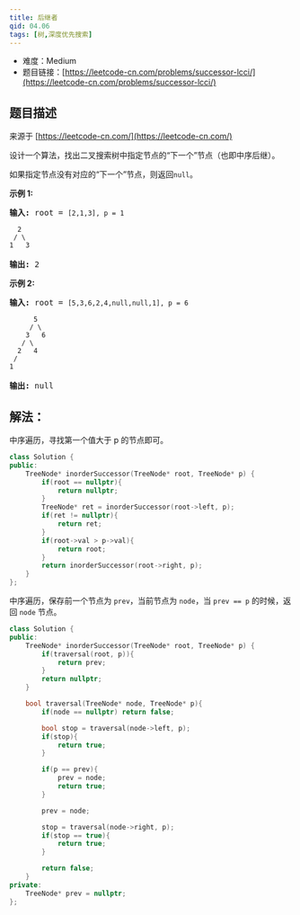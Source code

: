 ```yaml
---
title: 后继者
qid: 04.06
tags: [树,深度优先搜索]
---
```



- 难度：Medium
- 题目链接：[https://leetcode-cn.com/problems/successor-lcci/](https://leetcode-cn.com/problems/successor-lcci/)


## 题目描述

来源于 [https://leetcode-cn.com/](https://leetcode-cn.com/)

<p>设计一个算法，找出二叉搜索树中指定节点的&ldquo;下一个&rdquo;节点（也即中序后继）。</p>

<p>如果指定节点没有对应的&ldquo;下一个&rdquo;节点，则返回<code>null</code>。</p>

<p><strong>示例 1:</strong></p>

<pre><strong>输入:</strong> root = <code>[2,1,3], p = 1

  2
 / \
1   3
</code>
<strong>输出:</strong> 2</pre>

<p><strong>示例 2:</strong></p>

<pre><strong>输入:</strong> root = <code>[5,3,6,2,4,null,null,1], p = 6

      5
     / \
    3   6
   / \
  2   4
 /   
1
</code>
<strong>输出:</strong> null</pre>


## 解法：

中序遍历，寻找第一个值大于 p 的节点即可。

```c++
class Solution {
public:
    TreeNode* inorderSuccessor(TreeNode* root, TreeNode* p) {
        if(root == nullptr){
            return nullptr;
        }
        TreeNode* ret = inorderSuccessor(root->left, p);
        if(ret != nullptr){
            return ret;
        }
        if(root->val > p->val){
            return root;
        }
        return inorderSuccessor(root->right, p);
    }
};
```

中序遍历，保存前一个节点为 `prev`，当前节点为 `node`，当 `prev == p` 的时候，返回 `node` 节点。

```c++
class Solution {
public:
    TreeNode* inorderSuccessor(TreeNode* root, TreeNode* p) {
        if(traversal(root, p)){
            return prev;
        }
        return nullptr;
    }

    bool traversal(TreeNode* node, TreeNode* p){
        if(node == nullptr) return false;

        bool stop = traversal(node->left, p);
        if(stop){
            return true;
        }

        if(p == prev){
            prev = node;
            return true;
        }

        prev = node;

        stop = traversal(node->right, p);
        if(stop == true){
            return true;
        }

        return false;
    }
private:
    TreeNode* prev = nullptr;
};
```